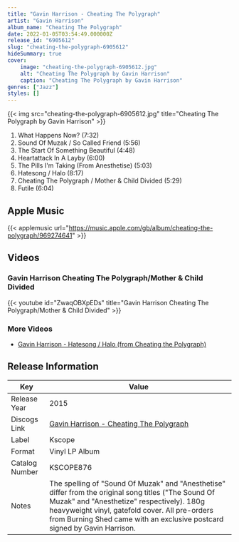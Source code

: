 ```yaml
---
title: "Gavin Harrison - Cheating The Polygraph"
artist: "Gavin Harrison"
album_name: "Cheating The Polygraph"
date: 2022-01-05T03:54:49.000000Z
release_id: "6905612"
slug: "cheating-the-polygraph-6905612"
hideSummary: true
cover:
    image: "cheating-the-polygraph-6905612.jpg"
    alt: "Cheating The Polygraph by Gavin Harrison"
    caption: "Cheating The Polygraph by Gavin Harrison"
genres: ["Jazz"]
styles: []
---
```


{{< img src="cheating-the-polygraph-6905612.jpg" title="Cheating The Polygraph by Gavin Harrison" >}}

<!-- section break -->

1. What Happens Now? (7:32)
2. Sound Of Muzak / So Called Friend (5:56)
3. The Start Of Something Beautiful (4:48)
4. Heartattack In A Layby (6:00)
5. The Pills I'm Taking (From Anesthetise) (5:03)
6. Hatesong / Halo (8:17)
7. Cheating The Polygraph / Mother & Child Divided (5:29)
8. Futile (6:04)

<!-- section break -->




## Apple Music
{{< applemusic url="https://music.apple.com/gb/album/cheating-the-polygraph/969274641" >}}





## Videos
### Gavin Harrison Cheating The Polygraph/Mother & Child Divided
{{< youtube id="ZwaqOBXpEDs" title="Gavin Harrison Cheating The Polygraph/Mother & Child Divided" >}}<br>

### More Videos

- [Gavin Harrison - Hatesong / Halo (from Cheating the Polygraph)](https://www.youtube.com/watch?v=s9PCreC7Lfk)


## Release Information
|  Key           | Value                                                |
| ---------------| ---------------------------------------------------- |
| Release Year   | 2015                                   |
| Discogs Link   | [Gavin Harrison - Cheating The Polygraph](https://www.discogs.com/release/6905612-Gavin-Harrison-Cheating-The-Polygraph) |
| Label          | Kscope |
| Format         | Vinyl LP Album |
| Catalog Number | KSCOPE876 |
| Notes | The spelling of "Sound Of Muzak" and "Anesthetise" differ from the original song titles ("The Sound Of Muzak" and "Anesthetize" respectively).  180g heavyweight vinyl, gatefold cover.  All pre-orders from Burning Shed came with an exclusive postcard signed by Gavin Harrison. |